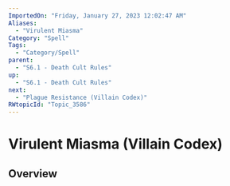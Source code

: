 ```yaml
---
ImportedOn: "Friday, January 27, 2023 12:02:47 AM"
Aliases:
  - "Virulent Miasma"
Category: "Spell"
Tags:
  - "Category/Spell"
parent:
  - "S6.1 - Death Cult Rules"
up:
  - "S6.1 - Death Cult Rules"
next:
  - "Plague Resistance (Villain Codex)"
RWtopicId: "Topic_3586"
---
```

# Virulent Miasma (Villain Codex)
## Overview
